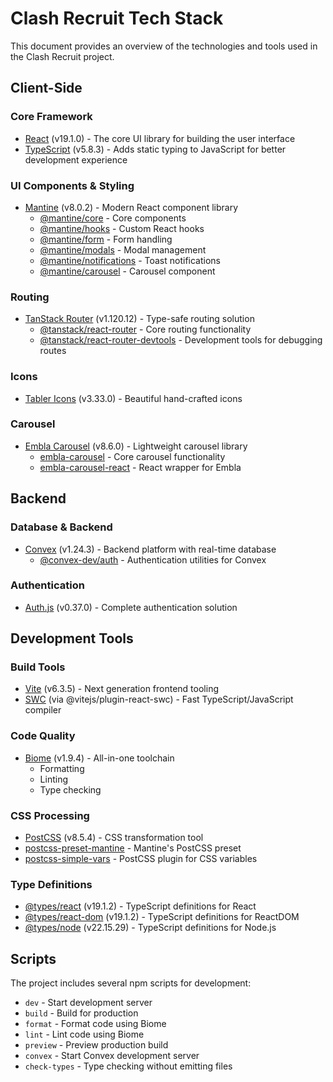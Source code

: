# Clash Recruit Tech Stack

This document provides an overview of the technologies and tools used in the Clash Recruit project.

## Client-Side

### Core Framework
- [React](https://react.dev/) (v19.1.0) - The core UI library for building the user interface
- [TypeScript](https://www.typescriptlang.org/) (v5.8.3) - Adds static typing to JavaScript for better development experience

### UI Components & Styling
- [Mantine](https://mantine.dev/) (v8.0.2) - Modern React component library
  - [@mantine/core](https://mantine.dev/core/getting-started/) - Core components
  - [@mantine/hooks](https://mantine.dev/hooks/getting-started/) - Custom React hooks
  - [@mantine/form](https://mantine.dev/form/use-form/) - Form handling
  - [@mantine/modals](https://mantine.dev/modals/getting-started/) - Modal management
  - [@mantine/notifications](https://mantine.dev/notifications/getting-started/) - Toast notifications
  - [@mantine/carousel](https://mantine.dev/carousel/getting-started/) - Carousel component

### Routing
- [TanStack Router](https://tanstack.com/router/latest) (v1.120.12) - Type-safe routing solution
  - [@tanstack/react-router](https://tanstack.com/router/latest) - Core routing functionality
  - [@tanstack/react-router-devtools](https://tanstack.com/router/latest) - Development tools for debugging routes

### Icons
- [Tabler Icons](https://tabler-icons.io/) (v3.33.0) - Beautiful hand-crafted icons

### Carousel
- [Embla Carousel](https://www.embla-carousel.com/) (v8.6.0) - Lightweight carousel library
  - [embla-carousel](https://www.embla-carousel.com/) - Core carousel functionality
  - [embla-carousel-react](https://www.embla-carousel.com/) - React wrapper for Embla

## Backend

### Database & Backend
- [Convex](https://www.convex.dev/) (v1.24.3) - Backend platform with real-time database
  - [@convex-dev/auth](https://www.convex.dev/) - Authentication utilities for Convex

### Authentication
- [Auth.js](https://authjs.dev/) (v0.37.0) - Complete authentication solution

## Development Tools

### Build Tools
- [Vite](https://vitejs.dev/) (v6.3.5) - Next generation frontend tooling
- [SWC](https://swc.rs/) (via @vitejs/plugin-react-swc) - Fast TypeScript/JavaScript compiler

### Code Quality
- [Biome](https://biomejs.dev/) (v1.9.4) - All-in-one toolchain
  - Formatting
  - Linting
  - Type checking

### CSS Processing
- [PostCSS](https://postcss.org/) (v8.5.4) - CSS transformation tool
- [postcss-preset-mantine](https://mantine.dev/styles/postcss-preset/) - Mantine's PostCSS preset
- [postcss-simple-vars](https://github.com/postcss/postcss-simple-vars) - PostCSS plugin for CSS variables

### Type Definitions
- [@types/react](https://www.npmjs.com/package/@types/react) (v19.1.2) - TypeScript definitions for React
- [@types/react-dom](https://www.npmjs.com/package/@types/react-dom) (v19.1.2) - TypeScript definitions for ReactDOM
- [@types/node](https://www.npmjs.com/package/@types/node) (v22.15.29) - TypeScript definitions for Node.js

## Scripts

The project includes several npm scripts for development:

- `dev` - Start development server
- `build` - Build for production
- `format` - Format code using Biome
- `lint` - Lint code using Biome
- `preview` - Preview production build
- `convex` - Start Convex development server
- `check-types` - Type checking without emitting files
